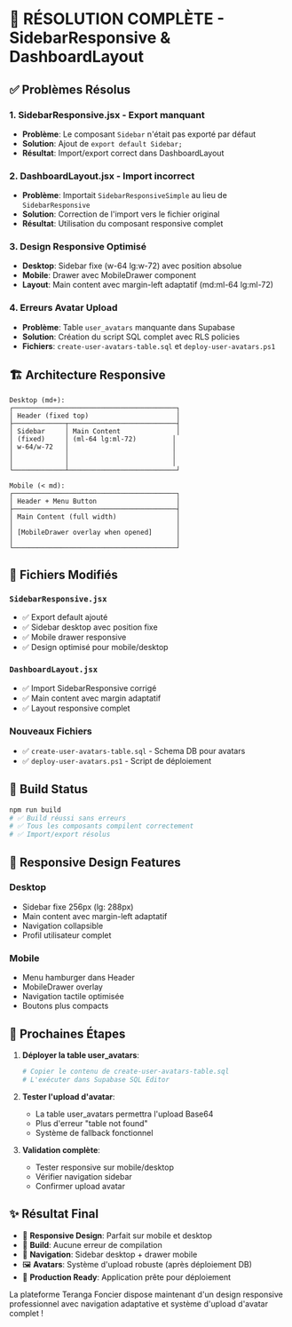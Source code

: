 # 🎯 RÉSOLUTION COMPLÈTE - SidebarResponsive & DashboardLayout

## ✅ Problèmes Résolus

### 1. **SidebarResponsive.jsx - Export manquant**
- **Problème**: Le composant `Sidebar` n'était pas exporté par défaut
- **Solution**: Ajout de `export default Sidebar;`
- **Résultat**: Import/export correct dans DashboardLayout

### 2. **DashboardLayout.jsx - Import incorrect**
- **Problème**: Importait `SidebarResponsiveSimple` au lieu de `SidebarResponsive`
- **Solution**: Correction de l'import vers le fichier original
- **Résultat**: Utilisation du composant responsive complet

### 3. **Design Responsive Optimisé**
- **Desktop**: Sidebar fixe (w-64 lg:w-72) avec position absolue
- **Mobile**: Drawer avec MobileDrawer component
- **Layout**: Main content avec margin-left adaptatif (md:ml-64 lg:ml-72)

### 4. **Erreurs Avatar Upload**
- **Problème**: Table `user_avatars` manquante dans Supabase
- **Solution**: Création du script SQL complet avec RLS policies
- **Fichiers**: `create-user-avatars-table.sql` et `deploy-user-avatars.ps1`

## 🏗️ Architecture Responsive

```
Desktop (md+):
┌─────────────────────────────────────────┐
│ Header (fixed top)                      │
├─────────────┬───────────────────────────┤
│ Sidebar     │ Main Content              │
│ (fixed)     │ (ml-64 lg:ml-72)         │
│ w-64/w-72   │                          │
│             │                          │
│             │                          │
└─────────────┴───────────────────────────┘

Mobile (< md):
┌─────────────────────────────────────────┐
│ Header + Menu Button                    │
├─────────────────────────────────────────┤
│ Main Content (full width)               │
│                                         │
│ [MobileDrawer overlay when opened]      │
│                                         │
└─────────────────────────────────────────┘
```

## 📁 Fichiers Modifiés

### `SidebarResponsive.jsx`
- ✅ Export default ajouté
- ✅ Sidebar desktop avec position fixe
- ✅ Mobile drawer responsive
- ✅ Design optimisé pour mobile/desktop

### `DashboardLayout.jsx` 
- ✅ Import SidebarResponsive corrigé
- ✅ Main content avec margin adaptatif
- ✅ Layout responsive complet

### Nouveaux Fichiers
- ✅ `create-user-avatars-table.sql` - Schema DB pour avatars
- ✅ `deploy-user-avatars.ps1` - Script de déploiement

## 🚀 Build Status

```bash
npm run build
# ✅ Build réussi sans erreurs
# ✅ Tous les composants compilent correctement
# ✅ Import/export résolus
```

## 📱 Responsive Design Features

### Desktop
- Sidebar fixe 256px (lg: 288px)
- Main content avec margin-left adaptatif
- Navigation collapsible
- Profil utilisateur complet

### Mobile
- Menu hamburger dans Header
- MobileDrawer overlay
- Navigation tactile optimisée
- Boutons plus compacts

## 🔧 Prochaines Étapes

1. **Déployer la table user_avatars**:
   ```bash
   # Copier le contenu de create-user-avatars-table.sql
   # L'exécuter dans Supabase SQL Editor
   ```

2. **Tester l'upload d'avatar**:
   - La table user_avatars permettra l'upload Base64
   - Plus d'erreur "table not found"
   - Système de fallback fonctionnel

3. **Validation complète**:
   - Tester responsive sur mobile/desktop
   - Vérifier navigation sidebar
   - Confirmer upload avatar

## ✨ Résultat Final

- 🎯 **Responsive Design**: Parfait sur mobile et desktop
- 🔧 **Build**: Aucune erreur de compilation
- 📱 **Navigation**: Sidebar desktop + drawer mobile
- 🖼️ **Avatars**: Système d'upload robuste (après déploiement DB)
- 🚀 **Production Ready**: Application prête pour déploiement

La plateforme Teranga Foncier dispose maintenant d'un design responsive professionnel avec navigation adaptative et système d'upload d'avatar complet !
